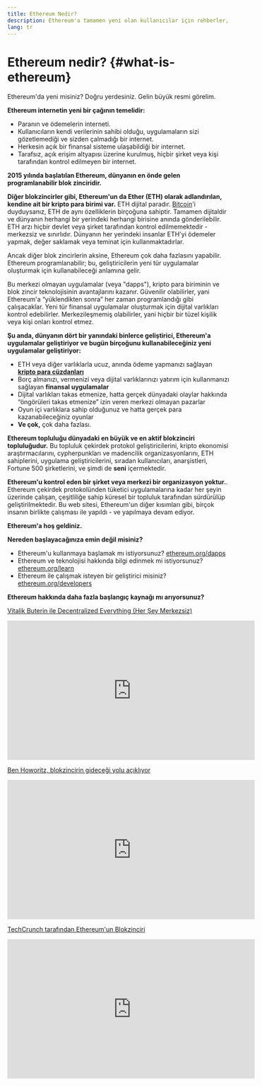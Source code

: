 ```yaml
---
title: Ethereum Nedir?
description: Ethereum'a tamamen yeni olan kullanıcılar için rehberler, kaynaklar ve araçlar.
lang: tr
---
```


# Ethereum nedir? {#what-is-ethereum}

Ethereum'da yeni misiniz? Doğru yerdesiniz. Gelin büyük resmi görelim.

**Ethereum internetin yeni bir çağının temelidir:**

- Paranın ve ödemelerin interneti.
- Kullanıcıların kendi verilerinin sahibi olduğu, uygulamaların sizi gözetlemediği ve sizden çalmadığı bir internet.
- Herkesin açık bir finansal sisteme ulaşabildiği bir internet.
- Tarafsız, açık erişim altyapısı üzerine kurulmuş, hiçbir şirket veya kişi tarafından kontrol edilmeyen bir internet.

**2015 yılında başlatılan Ethereum, dünyanın en önde gelen programlanabilir blok zinciridir.**

**Diğer blokzincirler gibi, Ethereum'un da Ether (ETH) olarak adlandırılan, kendine ait bir kripto para birimi var.** ETH dijital paradır. [Bitcoin](http://bitcoin.org/)'i duyduysanız, ETH de aynı özelliklerin birçoğuna sahiptir. Tamamen dijitaldir ve dünyanın herhangi bir yerindeki herhangi birisine anında gönderilebilir. ETH arzı hiçbir devlet veya şirket tarafından kontrol edilmemektedir - merkezsiz ve sınırlıdır. Dünyanın her yerindeki insanlar ETH'yi ödemeler yapmak, değer saklamak veya teminat için kullanmaktadırlar.

Ancak diğer blok zincirlerin aksine, Ethereum çok daha fazlasını yapabilir. Ethereum programlanabilir; bu, geliştiricilerin yeni tür uygulamalar oluşturmak için kullanabileceği anlamına gelir.

Bu merkezi olmayan uygulamalar (veya "dapps"), kripto para biriminin ve blok zincir teknolojisinin avantajlarını kazanır. Güvenilir olabilirler, yani Ethereum'a “yüklendikten sonra” her zaman programlandığı gibi çalışacaklar. Yeni tür finansal uygulamalar oluşturmak için dijital varlıkları kontrol edebilirler. Merkezileşmemiş olabilirler, yani hiçbir bir tüzel kişilik veya kişi onları kontrol etmez.

**Şu anda, dünyanın dört bir yanındaki binlerce geliştirici, Ethereum'a uygulamalar geliştiriyor ve bugün birçoğunu kullanabileceğiniz yeni uygulamalar geliştiriyor:**

- ETH veya diğer varlıklarla ucuz, anında ödeme yapmanızı sağlayan [**kripto para cüzdanları**](/tr/wallets/)
- Borç almanızı, vermenizi veya dijital varlıklarınızı yatırım için kullanmanızı sağlayan **finansal uygulamalar**
- Dijital varlıkları takas etmenize, hatta gerçek dünyadaki olaylar hakkında “öngörüleri takas etmenize” izin veren merkezi olmayan pazarlar
- Oyun içi varlıklara sahip olduğunuz ve hatta gerçek para kazanabileceğiniz oyunlar
- **Ve çok,** çok daha fazlası.

**Ethereum topluluğu dünyadaki en büyük ve en aktif blokzinciri topluluğudur.** Bu topluluk çekirdek protokol geliştiricilerini, kripto ekonomisi araştırmacılarını, cypherpunkları ve madencilik organizasyonlarını, ETH sahiplerini, uygulama geliştiricilerini, sıradan kullanıcıları, anarşistleri, Fortune 500 şirketlerini, ve şimdi de **seni** içermektedir.

**Ethereum'u kontrol eden bir şirket veya merkezi bir organizasyon yoktur.**. Ethereum çekirdek protokolünden tüketici uygulamalarına kadar her şeyin üzerinde çalışan, çeşitliliğe sahip küresel bir topluluk tarafından sürdürülüp geliştirilmektedir. Bu web sitesi, Ethereum'un diğer kısımları gibi, birçok insanın birlikte çalışması ile yapıldı - ve yapılmaya devam ediyor.

**Ethereum'a hoş geldiniz.**

**Nereden başlayacağınıza emin değil misiniz?**

- Ethereum'u kullanmaya başlamak mı istiyorsunuz? [ethereum.org/dapps](/tr/dapps/)
- Ethereum ve teknolojisi hakkında bilgi edinmek mi istiyorsunuz? [ethereum.org/learn](/tr/learn/)
- Ethereum ile çalışmak isteyen bir geliştirici misiniz? [ethereum.org/developers](/tr/developers/)

**Ethereum hakkında daha fazla başlangıç kaynağı mı arıyorsunuz?**

[Vitalik Buterin ile Decentralized Everything (Her Şey Merkezsiz)](https://youtu.be/WSN5BaCzsbo)

<div class="iframe-container">
  <iframe width="560" height="315" src="https://www.youtube.com/embed/WSN5BaCzsbo" frameborder="0" allow="accelerometer; autoplay; encrypted-media; gyroscope; picture-in-picture" allowfullscreen></iframe>
</div>

[Ben Howoritz, blokzincirin gideceği yolu açıklıyor](https://www.youtube.com/watch?v=l9jvKWKmRfs&feature=youtu.be)

<div class="iframe-container">
  <iframe width="560" height="315" src="https://www.youtube.com/embed/l9jvKWKmRfs" frameborder="0" allow="accelerometer; autoplay; encrypted-media; gyroscope; picture-in-picture" allowfullscreen></iframe>
</div>

[TechCrunch tarafından Ethereum'un Blokzinciri](https://www.youtube.com/watch?v=WfULutvxvzY)

<div class="iframe-container">
  <iframe width="560" height="315" src="https://www.youtube.com/embed/WfULutvxvzY" frameborder="0" allow="accelerometer; autoplay; encrypted-media; gyroscope; picture-in-picture" allowfullscreen></iframe>
</div>
